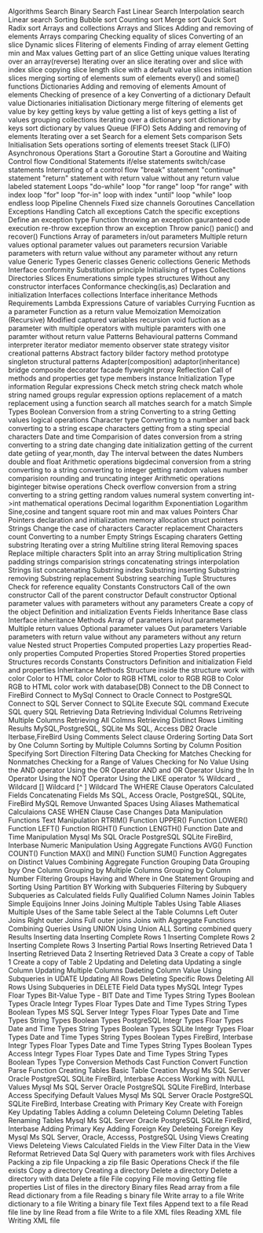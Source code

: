 Algorithms
  Search
    Binary Search
    Fast Linear Search
    Interpolation search
    Linear search
  Sorting
    Bubble sort
    Counting sort
    Merge sort
    Quick Sort
    Radix sort
Arrays and collections
  Arrays and Slices
    Adding and removing of elements
    Arrays comparing
    Checking equality of slices
    Converting of an slice
    Dynamic slices
    Flitering of elements
    Finding of array element
    Getting min and Max values
    Getting part of an slice
    Getting unique values
    Iterating over an array(reverse)
    Iterating over an slice
    iterating over and slice with index
    slice copying
    slice length
    slice with a default value
    slices initialisation
    slices merging
    sorting of elements
    sum of elements
    every() and some() functions
  Dictionaries
    Adding and removing of elements
    Amount of elements
    Checking of presence of a key
    Converting of a dictionary
    Default value
    Dictionaries initialisation
    Dictionary merge
    filtering of elements
    get value by key
    getting keys by value
    getting a list of keys
    getting a list of values
    grouping collections
    iterating over a dictionary
    sort dictionary by keys
    sort dictionary by values
  Queue<T> (FIFO)
  Sets
    Adding and removing of elements
    Iterating over a set
    Search for a element
    Sets comparison
    Sets Initialisation
    Sets operations
    sorting of elements
    treeset
  Stack<T> (LIFO)
Asynchronous Operations
  Start a Goroutine
  Start a Goroutine and Waiting
Control flow
  Conditional Statements
    if/else statements
    switch/case statements
  Interrupting of a control flow
    "break" statement
    "continue" statement
    "return" statement
      with return value
      without any return value
    labeled statement
  Loops
    "do-while" loop
    "for range" loop
    "for range" with index loop
    "for" loop
    "for-in" loop with index
    "until" loop
    "while" loop
    endless loop
  Pipeline
    Chennels
    Fixed size channels
    Goroutines Cancellation
Exceptions Handling
  Catch all exceptions
  Catch the specific exceptions
  Define an exception type
  Function throwing an exception
  gauranteed code execution
  re-throw exception
  throw an exception
  Throw panic()
  panic() and recover()
Functions
  Array of parameters
  in/out parameters
  Multiple return values
  optional parameter values
  out parameters
  recursion
  Variable parameters
  with return value
  without any parameter
  without any return value
Generic Types
  Generic classes
  Generic collections
  Generic Methods
  Interface conformity
  Substitution principle
Initialising of types
  Collections
    Directories
    Slices
  Enumerations
  simple types
  structures
    Without any constructor
interfaces
  Conformance checking(is,as)
  Declaration and initialization
  Interfaces collections
  Interface inheritance
  Methods Requirements
Lambda Expressions
  Cature of variables
  Currying
  Fucntion as a parameter
  Function as a return value
  Memoization
  Memoization (Recursive)
  Modified captured variables
  recursion
  void fuction as a parameter
  with multiple operators
  with multiple paramters
  with one paramter
  without return value
Patterns
  Behavioural patterns
    Command
    interpreter
    iterator
    mediator
    memento
    observer
    state
    strategy
    visitor
  creational patterns
    Abstract factory
    bilder
    factory method
    prototype
    singleton
  structural patterns
    Adapter(composition)
    adaptor(inheritance)
    bridge
    composite
    decorator
    facade
    flyweight
    proxy
Reflection
  Call of methods and properties
  get type members
  instance Initialization
  Type information
Regular expressions
  Check metch string
  check match whole string
  named groups
  regular expression options
  replacement of a match
  replacement using a function
  search all matches
  search for a match
Simple Types
  Boolean
    Conversion from a string
    Converting to a string
    Getting values
    logical operations
  Character type
    Converting to a number and back
    converting to a string
    escape characters
    getting from a sting
    special characters
  Date and time
    Comparision of dates
    conversion from a string
    converting to a string
    date changing
    date initialization
    getting of the current date
    getiing of year,month, day
    The interval between the dates
  Numbers
    double and float
      Arithmetic operations
      bigdecimal
      conversion from a string
      converting to a string
      converting to integer
      getting random values
      number comparision
      rounding and truncating
    integer
      Arithmetic operations
      biginteger
      bitwise operations
      Check overflow
      conversion from a string
      converting to a string
      getting random values
      numeral system
      converting int->int
    mathematical operations
      Decimal logarithm
      Exponentiation
      Logarithm
      Sine,cosine and tangent
      square root
      min and max values
  Pointers
    Char Pointers
    declaration and initialization
    memory allocation
    struct pointers
  Strings
    Change the case of characters
    Caracter replacement
    Characters count
    Converting to a number
    Empty Strings
    Escaping charaters
    Getting substring
    Iterating over a string
    Multiline string literal
    Removing spaces
    Replace miltiple characters
    Split into an array
    String multiplication
    String padding
    strings comparision
    strings concatenating
    strings interpolation
    Strings list concatenating
    Substring index
    Substring inserting
    Substring removing
    Substring replacement
    Substring searching
  Tuple
Structures
  Check for reference equality
  Constants
  Constructors
    Call of the own constructor
    Call of the parent constructor
    Default constructor
    Optional parameter values
    with parameters
    without any parameters
  Create a copy of the object
  Definition and initialization
  Events
  Fields
  Inheritance
    Base class
    Interface inheritance
  Methods
    Array of parameters
    in/out parameters
    Multiple return values
    Optional parameter values
    Out parameters
    Variable parameters
    with return value
    without any parameters
    without any return value
  Nested struct
  Properties
    Computed properties
    Lazy properties
    Read-only properties
      Computed Properties
      Stored Properties
    Stored properties
Structures records
  Constants
  Constructors
  Definition and initialization
  Field and properties
  Inheritance
  Methods
  Structure inside the structure
work with color
  Color to HTML color
  Color to RGB
  HTML color to RGB
  RGB to Color
  RGB to HTML color
work with database(DB)
  Connect to the DB
    Connect to FireBird
    Connect to MySql
    Connect to Oracle
    Connect to PostgreSQL
    Connect to SQL Server
    Connect to SQLite
  Execute SQL command
  Execute SQL query
  SQL
    Retrieving Data
      Retrieving Individual Columns
      Retriveing Multiple Columns
      Retrieving All Colmns
      Retrieving Distinct Rows
      Limiting Results
        MySQL,PostgreSQL, SQLite
        Ms SQL, Access
        DB2
        Oracle
        Iterbase,FireBird
      Using Comments
      Select clause Ordering
    Sorting Data
      Sort by One Column
      Sorting by Multiple Columns
      Sorting by Column Position
      Specifying Sort Direction
    Filtering Data
      Checking for Matches
      Checking for Nonmatches
      Checking for a Range of Values
      Checking for No Value
      Using the AND operator
      Using the OR Operator
      AND and OR Operator
      Using the In Operator
      Using the NOT Operator
      Using the LIKE operator
        % Wildcard
        _ Wildcard
        [] Wildcard
        [^ ] Wildcard
      The WHERE Clause Operators
    Calculated Fields
      Concatenating Fields
        Ms SQL, Access
        Oracle, PostgreSQL, SQLite, FireBird
        MySQL
      Remove Unwanted Spaces
      Using Aliases
      Mathematical Calculaions
      CASE WHEN Clause
      Case Changes
    Data Manipulation Functions
      Text Manipulation
        RTRIM() Function
        UPPER() Function
        LOWER() Function
        LEFT() Function
        RIGHT() Function
        LENGTH() Function
      Date and Time Manipulation
        Mysql
        Ms SQL
        Oracle
        PostgreSQL
        SQLite
        FireBird, Interbase
      Numeric Manipulation
      Using Aggregate Functions
        AVG() Function
        COUNT() Function
        MAX() and MIN() Function
        SUM() Function
        Aggregates on Distinct Values
        Combining Aggregate Function
    Grouping Data
      Grouping byy One Column
      Grouping by Multiple Columns
      Grouping by Column Number
      Filtering Groups
      Having and Where in One Statement
      Grouping and Sorting
      Using Partition BY
    Working with Subqueries
      Filtering by Subquery
      Subqueries as Calculated fields
      Fully Qualified Column Names
    Joinin Tables
      Simple Equijoins
      Inner Joins
      Joining Multiple Tables
      Using Table Aliases
      Multiple Uses of the Same table
      Select al the Table Columns
      Left Outer Joins
      Right outer Joins
      Full outer joins
      Joins with Aggregate Functions
    Combining Queries
      Using UNION
      Using Union ALL
      Sorting combined query Results
    Inserting data
      Inserting Complete Rows 1
      Inserting Complete Rows 2
      Inserting Complete Rows 3
      Inserting Partial Rows
      Inserting Retrieved Data 1
      Inserting Retrieved Data 2
      Inserting Retrieved Data 3
      Create a copy of Table 1
      Create a copy of Table 2
    Updating and Deleting data
      Updating a single Column
      Updating Multiple Columns
      Dadeting Column Value
      Using Subqueries in UDATE
      Updating All Rows
      Deleting Specific Rows
      Deleting All Rows
      Using Subqueries in DELETE
    Field Data types
      MySQL
        Integr Types
        Floar Types
        Bit-Value Type - BIT
        Date and Time Types
        String Types
        Boolean Types
      Oracle
        Integr Types
        Floar Types
        Date and Time Types
        String Types
        Boolean Types
      MS SQL Server
        Integr Types
        Floar Types
        Date and Time Types
        String Types
        Boolean Types
      PostgreSQL
        Integr Types
        Floar Types
        Date and Time Types
        String Types
        Boolean Types
      SQLite
        Integr Types
        Floar Types
        Date and Time Types
        String Types
        Boolean Types
      FireBird, Interbase
        Integr Types
        Floar Types
        Date and Time Types
        String Types
        Boolean Types
      Access
        Integr Types
        Floar Types
        Date and Time Types
        String Types
        Boolean Types
      Type Conversion Methods
        Cast Function
        Convert Function
        Parse Function
    Creating Tables
      Basic Table Creation
        Mysql
        Ms SQL Server
        Oracle
        PostgreSQL
        SQLite
        FireBird, Interbase
        Access
      Working with NULL Values
        Mysql
        Ms SQL Server
        Oracle
        PostgreSQL
        SQLite
        FireBird, Interbase
        Access
      Specifying Default Values
        Mysql
        Ms SQL Server
        Oracle
        PostgreSQL
        SQLite
        FireBird, Interbase
      Creating with Primary Key
      Create with Foreign Key
    Updating Tables
      Adding a column
      Deleteing Column
      Deleting Tables
      Renaming Tables
        Mysql
        Ms SQL Server
        Oracle
        PostgreSQL
        SQLite
        FireBird, Interbase
      Adding Primary Key
      Adding Foreign Key
      Deleteing Foreign Key
        Mysql
        Ms SQL Server, Oracle, Accesss, PostgreSQL
    Using Views
      Creating Views
      Deleteing Views
      Calculated Fields in the View
      Filter Data in the View
      Reformat Retrieved Data
  Sql Query with parameters
work with files
  Archives
    Packing a zip file
    Unpacking a zip file
  Basic Operations
    Check if the file exists
    Copy a directory
    Creating a directory
    Delete a directory
    Delete a directory with data
    Delete a file
    File copying
    File moving
    Getting file properties
    List of files in the directory
  Binary files
    Read array from a file
    Read dictionary from a file
    Reading s binary file
    Write array to a file
    Write dictionary to a file
    Writing a binary file
  Text files
    Append text to a file
    Read file line by line
    Read from a file
    Write to a file
  XML files
    Reading XML file
    Writing XML file
















